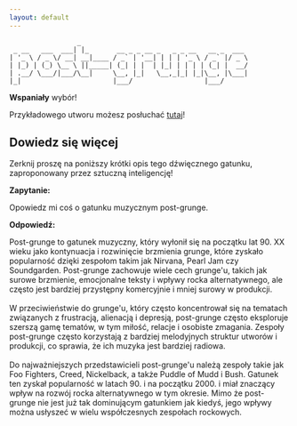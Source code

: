 ```yaml
---
layout: default
---
```


```
                 _                                          
 _ __   ___  ___| |_       __ _ _ __ _   _ _ __   __ _  ___ 
| '_ \ / _ \/ __| __|____ / _` | '__| | | | '_ \ / _` |/ _ \
| |_) | (_) \__ \ ||_____| (_| | |  | |_| | | | | (_| |  __/
| .__/ \___/|___/\__|     \__, |_|   \__,_|_| |_|\__, |\___|
|_|                       |___/                  |___/      
```
**Wspaniały** wybór!

Przykładowego utworu możesz posłuchać [tutaj](https://p.scdn.co/mp3-preview/6056f92c7dcd49c7abfa4fd5454772861b2e17ba)!
## Dowiedz się więcej
Zerknij proszę na poniższy krótki opis tego dźwięcznego gatunku, zaproponowany przez sztuczną inteligencję!



**Zapytanie:**

Opowiedz mi coś o gatunku muzycznym post-grunge.

**Odpowiedź:**

Post-grunge to gatunek muzyczny, który wyłonił się na początku lat 90. XX wieku jako kontynuacja i rozwinięcie brzmienia grunge, które zyskało popularność dzięki zespołom takim jak Nirvana, Pearl Jam czy Soundgarden. Post-grunge zachowuje wiele cech grunge'u, takich jak surowe brzmienie, emocjonalne teksty i wpływy rocka alternatywnego, ale często jest bardziej przystępny komercyjnie i mniej surowy w produkcji.<br><br>W przeciwieństwie do grunge'u, który często koncentrował się na tematach związanych z frustracją, alienacją i depresją, post-grunge często eksploruje szerszą gamę tematów, w tym miłość, relacje i osobiste zmagania. Zespoły post-grunge często korzystają z bardziej melodyjnych struktur utworów i produkcji, co sprawia, że ich muzyka jest bardziej radiowa.<br><br>Do najważniejszych przedstawicieli post-grunge'u należą zespoły takie jak Foo Fighters, Creed, Nickelback, a także Puddle of Mudd i Bush. Gatunek ten zyskał popularność w latach 90. i na początku 2000. i miał znaczący wpływ na rozwój rocka alternatywnego w tym okresie. Mimo że post-grunge nie jest już tak dominującym gatunkiem jak kiedyś, jego wpływy można usłyszeć w wielu współczesnych zespołach rockowych.